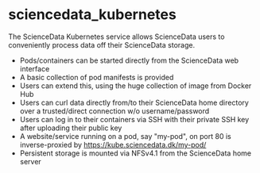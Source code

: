 # sciencedata_kubernetes

The ScienceData Kubernetes service allows ScienceData users to conveniently process data off their ScienceData storage.

- Pods/containers can be started directly from the ScienceData web interface
- A basic collection of pod manifests is provided
- Users can extend this, using the huge collection of image from Docker Hub
- Users can curl data directly from/to their ScienceData home directory over a trusted/direct connection w/o username/password
- Users can log in to their containers via SSH with their private SSH key after uploading their public key
- A website/service running on a pod, say "my-pod", on port 80 is inverse-proxied by https://kube.sciencedata.dk/my-pod/
- Persistent storage is mounted via NFSv4.1 from the ScienceData home server